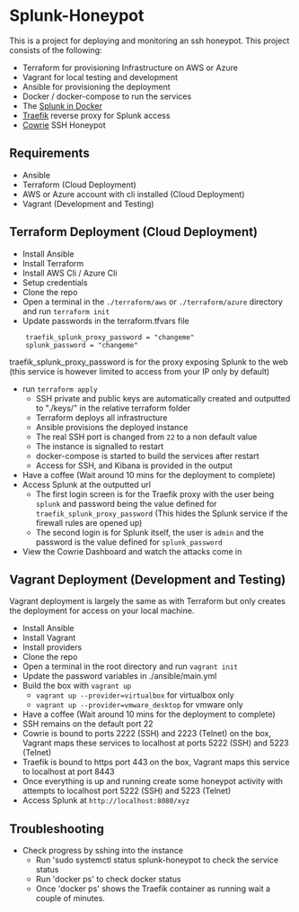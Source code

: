 # Splunk-Honeypot

This is a project for deploying and monitoring an ssh honeypot. This project consists of the following:

- Terraform for provisioning Infrastructure on AWS or Azure
- Vagrant for local testing and development
- Ansible for provisioning the deployment
- Docker / docker-compose to run the services
- The [Splunk in Docker](https://hub.docker.com/r/splunk/splunk/)
- [Traefik](https://github.com/traefik/traefik) reverse proxy for Splunk access
- [Cowrie](https://github.com/cowrie/cowrie) SSH Honeypot

## Requirements

- Ansible
- Terraform (Cloud Deployment)
- AWS or Azure account with cli installed (Cloud Deployment)
- Vagrant (Development and Testing)

## Terraform Deployment (Cloud Deployment)

- Install Ansible
- Install Terraform
- Install AWS Cli / Azure Cli
- Setup credentials
- Clone the repo
- Open a terminal in the `./terraform/aws` or `./terraform/azure` directory and run `terraform init`
- Update passwords in the terraform.tfvars file
```
    traefik_splunk_proxy_password = "changeme"
    splunk_password = "changeme"
```
traefik_splunk_proxy_password is for the proxy exposing Splunk to the web (this service is however limited to access from your IP only by default)
- run `terraform apply`
    - SSH private and public keys are automatically created and outputted to "./keys/" in the relative terraform folder
    - Terraform deploys all infrastructure
    - Ansible provisions the deployed instance
    - The real SSH port is changed from `22` to a non default value
    - The instance is signalled to restart
    - docker-compose is started to build the services after restart
    - Access for SSH, and Kibana is provided in the output
- Have a coffee (Wait around 10 mins for the deployment to complete)
- Access Splunk at the outputted url
    - The first login screen is for the Traefik proxy with the user being `splunk` and password being the value defined for `traefik_splunk_proxy_password` (This hides the Splunk service if the firewall rules are opened up)
    - The second login is for Splunk itself, the user is `admin` and the password is the value defined for `splunk_password`
- View the Cowrie Dashboard and watch the attacks come in

## Vagrant Deployment (Development and Testing)

Vagrant deployment is largely the same as with Terraform but only creates the deployment for access on your local machine.

- Install Ansible
- Install Vagrant
- Install providers
- Clone the repo
- Open a terminal in the root directory and run `vagrant init`
- Update the password variables in ./ansible/main.yml
- Build the box with `vagrant up`
    -   `vagrant up --provider=virtualbox` for virtualbox only
    -   `vagrant up --provider=vmware_desktop` for vmware only
- Have a coffee (Wait around 10 mins for the deployment to complete)
- SSH remains on the default port 22
- Cowrie is bound to ports 2222 (SSH) and 2223 (Telnet) on the box, Vagrant maps these services to localhost at ports 5222 (SSH) and 5223 (Telnet)
- Traefik is bound to https port 443 on the box, Vagrant maps this service to localhost at port 8443
- Once everything is up and running create some honeypot activity with attempts to localhost port 5222 (SSH) and 5223 (Telnet)
- Access Splunk at `http://localhost:8080/xyz`

## Troubleshooting

  - Check progress by sshing into the instance
    - Run 'sudo systemctl status splunk-honeypot to check the service status
    - Run 'docker ps' to check docker status
    - Once 'docker ps' shows the Traefik container as running wait a couple of minutes.
